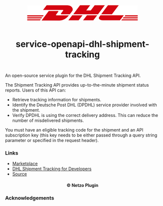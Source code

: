<div align="center">
  <a href="https://netzo.io" target="_blank" >
    <img height="50" src="https://raw.githubusercontent.com/netzoio/netzo/main/plugins/services/service-openapi-dhl-shipment-tracking/src/assets/icon.png" style="margin: 12px 0px" />
  </a>

  <h1 style="padding: 6px 0px 24px 0px">service-openapi-dhl-shipment-tracking</h1>
</div>

An open-source service plugin for the DHL Shipment Tracking API.

The Shipment Tracking API provides up-to-the-minute shipment status reports. Users of this API can:

- Retrieve tracking information for shipments.
- Identify the Deutsche Post DHL (DPDHL) service provider involved with the shipment.
- Verify DPDHL is using the correct delivery address. This can reduce the number of misdelivered shipments.

You must have an eligible tracking code for the shipment and an API subscription key (this key needs to be either passed through a query string parameter or specified in the request header).

### Links

- [Marketplace](https://app.netzo.io/marketplace/service-openapi-dhl-shipment-tracking)
- [DHL Shipment Tracking for Developers](https://developer.dhl.com/api-reference/shipment-tracking#get-started-section/)
- [Source](https://developer.dhl.com/sites/default/files/2022-04/dpdhl_tracking-unified-api_1.3.1.yaml)

<div align="center">
  <h4>© Netzo Plugin</h4>
</div>

### Acknowledgements
